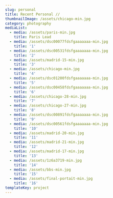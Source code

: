 ```yaml
---
slug: personal
title: Recent Personal //
thumbnailImage: /assets/chicago-min.jpg
category: photography
mediaList:
  - media: /assets/paris-min.jpg
    title: Paris Lead
  - media: /assets/dsc00077fdsfgaaaaaaa-min.jpg
    title: '1'
  - media: /assets/dsc00531fdsfgaaaaaaa-min.jpg
    title: '2'
  - media: /assets/madrid-15-min.jpg
    title: '3'
  - media: /assets/chicago-min.jpg
    title: '4'
  - media: /assets/dsc01200fdsfgaaaaaaa-min.jpg
    title: '5'
  - media: /assets/dsc00458fdsfgaaaaaaa-min.jpg
    title: '6'
  - media: /assets/chicago-28-min.jpg
    title: '7'
  - media: /assets/chicago-27-min.jpg
    title: '8'
  - media: /assets/dsc00891fdsfgaaaaaaa-min.jpg
    title: '9'
  - media: /assets/dsc00561fdsfgaaaaaaa-min.jpg
    title: '10'
  - media: /assets/madrid-20-min.jpg
    title: '11'
  - media: /assets/madrid-21-min.jpg
    title: '12'
  - media: /assets/madrid-17-min.jpg
    title: '13'
  - media: /assets/1z6a3719-min.jpg
    title: '14'
  - media: /assets/bbs-min.jpg
    title: '15'
  - media: /assets/final-portait-min.jpg
    title: '16'
templateKey: project
---
```


